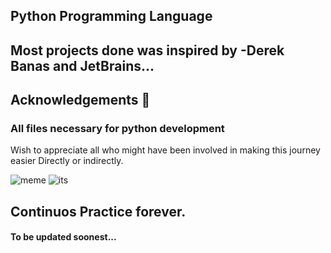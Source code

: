 ## Python Programming Language
## Most projects done was inspired by **-Derek Banas** and JetBrains...
## Acknowledgements :pray:
### All files necessary for python development
Wish to appreciate all who might have been involved in making this journey easier Directly or indirectly.

![meme](https://coursemarks.com/wp-content/uploads/2020/11/2538582_65d7_4.jpg.webp)
![its](https://encrypted-tbn0.gstatic.com/images?q=tbn:ANd9GcQzlFn2N7nY5ZzBo4ny7qf7XSJmou8vD1kBIw&usqp=CAU)

## Continuos Practice forever.


#### To be updated soonest...
